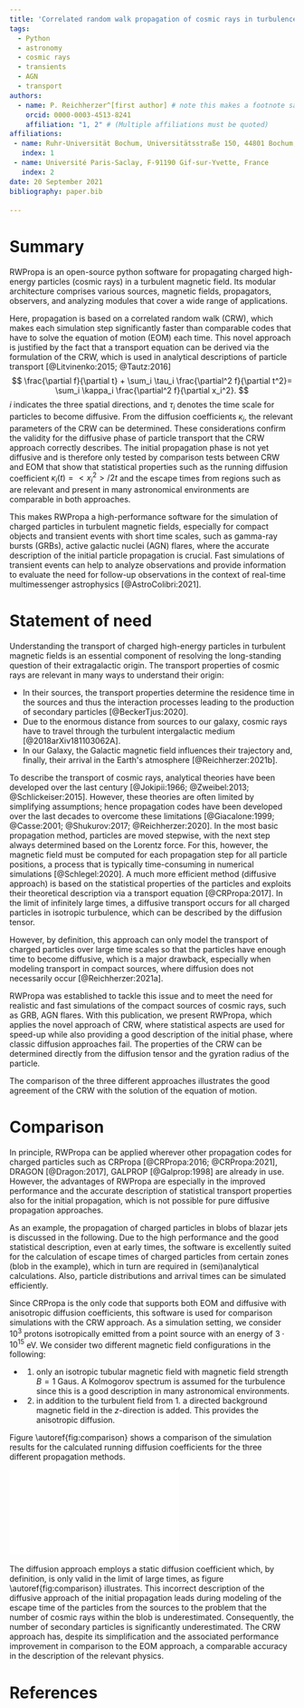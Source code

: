```yaml
---
title: 'Correlated random walk propagation of cosmic rays in turbulence'
tags:
  - Python
  - astronomy
  - cosmic rays
  - transients
  - AGN
  - transport
authors:
  - name: P. Reichherzer^[first author] # note this makes a footnote saying 'first author'
    orcid: 0000-0003-4513-8241
    affiliation: "1, 2" # (Multiple affiliations must be quoted)
affiliations:
 - name: Ruhr-Universität Bochum, Universitätsstraße 150, 44801 Bochum, Germany
   index: 1
 - name: Université Paris-Saclay, F-91190 Gif-sur-Yvette, France
   index: 2
date: 20 September 2021
bibliography: paper.bib

---
```


# Summary

RWPropa is an open-source python software for propagating charged high-energy particles (cosmic rays) in a turbulent magnetic field. Its modular architecture comprises various sources, magnetic fields, propagators, observers, and analyzing modules that cover a wide range of applications.

Here, propagation is based on a correlated random walk (CRW), which makes each simulation step significantly faster than comparable codes that have to solve the equation of motion (EOM) each time. This novel approach is justified by the fact that a transport equation can be derived via the formulation of the CRW, which is used in analytical descriptions of particle transport [@Litvinenko:2015; @Tautz:2016]
$$
\frac{\partial f}{\partial t} + \sum_i \tau_i \frac{\partial^2 f}{\partial t^2}= \sum_i \kappa_i \frac{\partial^2 f}{\partial x_i^2}.
$$
$i$ indicates the three spatial directions, and $\tau_i$ denotes the time scale for particles to become diffusive. From the diffusion coefficients $\kappa_i$, the relevant parameters of the CRW can be determined. These considerations confirm the validity for the diffusive phase of particle transport that the CRW approach correctly describes. The initial propagation phase is not yet diffusive and is therefore only tested by comparison tests between CRW and EOM that show that statistical properties such as the running diffusion coefficient $\kappa_i(t) = <x_i^2>/2t$ and the escape times from regions such as are relevant and present in many astronomical environments are comparable in both approaches.

This makes RWPropa a high-performance software for the simulation of charged particles in turbulent magnetic fields, especially for compact objects and transient events with short time scales, such as gamma-ray bursts (GRBs), active galactic nuclei (AGN) flares, where the accurate description of the initial particle propagation is crucial. Fast simulations of transient events can help to analyze observations and provide information to evaluate the need for follow-up observations in the context of real-time multimessenger astrophysics [@AstroColibri:2021].

# Statement of need 

Understanding the transport of charged high-energy particles in turbulent magnetic fields is an essential component of resolving the long-standing question of their extragalactic origin. The transport properties of cosmic rays are relevant in many ways to understand their origin: 

* In their sources, the transport properties determine the residence time in the sources and thus the interaction processes leading to the production of secondary particles [@BeckerTjus:2020]. 
* Due to the enormous distance from sources to our galaxy, cosmic rays have to travel through the turbulent intergalactic medium [@2018arXiv181103062A]. 
* In our Galaxy, the Galactic magnetic field influences their trajectory and, finally, their arrival in the Earth's atmosphere [@Reichherzer:2021b].

To describe the transport of cosmic rays, analytical theories have been developed over the last century [@Jokipii:1966; @Zweibel:2013; @Schlickeiser:2015]. However, these theories are often limited by simplifying assumptions; hence propagation codes have been developed over the last decades to overcome these limitations [@Giacalone:1999; @Casse:2001; @Shukurov:2017; @Reichherzer:2020]. In the most basic propagation method, particles are moved stepwise, with the next step always determined based on the Lorentz force. For this, however, the magnetic field must be computed for each propagation step for all particle positions, a process that is typically time-consuming in numerical simulations [@Schlegel:2020]. A much more efficient method (diffusive approach) is based on the statistical properties of the particles and exploits their theoretical description via a transport equation [@CRPropa:2017]. In the limit of infinitely large times, a diffusive transport occurs for all charged particles in isotropic turbulence, which can be described by the diffusion tensor. 

However, by definition, this approach can only model the transport of charged particles over large time scales so that the particles have enough time to become diffusive, which is a major drawback, especially when modeling transport in compact sources, where diffusion does not necessarily occur [@Reichherzer:2021a].

RWPropa was established to tackle this issue and to meet the need for realistic and fast simulations of the compact sources of cosmic rays, such as GRB, AGN flares. With this publication, we present RWPropa, which applies the novel approach of CRW, where statistical aspects are used for speed-up while also providing a good description of the initial phase, where classic diffusion approaches fail. The properties of the CRW can be determined directly from the diffusion tensor and the gyration radius of the particle.

The comparison of the three different approaches illustrates the good agreement of the CRW with the solution of the equation of motion. 

# Comparison

In principle, RWPropa can be applied wherever other propagation codes for charged particles such as CRPropa [@CRPropa:2016; @CRPropa:2021], DRAGON [@Dragon:2017], GALPROP [@Galprop:1998] are already in use. However, the advantages of RWPropa are especially in the improved performance and the accurate description of statistical transport properties also for the initial propagation, which is not possible for pure diffusive propagation approaches. 

As an example, the propagation of charged particles in blobs of blazar jets is discussed in the following. Due to the high performance and the good statistical description, even at early times, the software is excellently suited for the calculation of escape times of charged particles from certain zones (blob in the example), which in turn are required in (semi)analytical calculations. Also, particle distributions and arrival times can be simulated efficiently. 

Since CRPropa is the only code that supports both EOM and diffusive with anisotropic diffusion coefficients, this software is used for comparison simulations with the CRW approach. As a simulation setting, we consider $10^3$ protons isotropically emitted from a point source with an energy of $3\cdot 10^{15}$ eV. We consider two different magnetic field configurations in the following:

* 1. only an isotropic tubular magnetic field with magnetic field strength $B = 1$ Gaus. A Kolmogorov spectrum is assumed for the turbulence since this is a good description in many astronomical environments.
* 2. in addition to the turbulent field from 1. a directed background magnetic field in the $z$-direction is added. This provides the anisotropic diffusion.

Figure \autoref{fig:comparison} shows a comparison of the simulation results for the calculated running diffusion coefficients for the three different propagation methods. 


![Comparison between different propagation approaches for the computation of running diffusion coefficients. $10^3$ protons with $E=10^{15}$ eV simulated in magnetic field configurations described in the text.\label{fig:comparison}](figure_comparison.pdf)

The diffusion approach employs a static diffusion coefficient which, by definition, is only valid in the limit of large times, as figure \autoref{fig:comparison} illustrates. This incorrect description of the diffusive approach of the initial propagation leads during modeling of the escape time of the particles from the sources to the problem that the number of cosmic rays within the blob is underestimated. Consequently, the number of secondary particles is significantly underestimated. The CRW approach has, despite its simplification and the associated performance improvement in comparison to the EOM approach, a comparable accuracy in the description of the relevant physics.

# References




